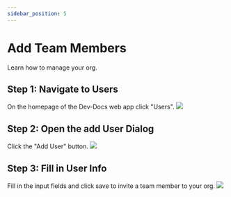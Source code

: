 ```yaml
---
sidebar_position: 5
---
```



# Add Team Members

Learn how to manage your org.

## Step 1: Navigate to Users

On the homepage of the Dev-Docs web app click "Users".
![](/img/add_team_members/step_1.png)

## Step 2: Open the add User Dialog

Click the "Add User" button.
![](/img/add_team_members/step_2.png)

## Step 3: Fill in User Info

Fill in the input fields and click save to invite a team member to your org. 
![](/img/add_team_members/step_3.png)



